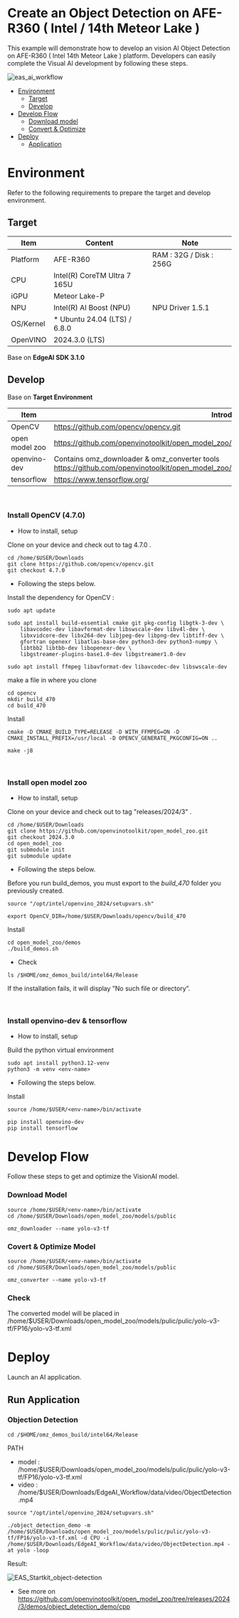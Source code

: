 # Create an Object Detection on AFE-R360 ( Intel / 14th Meteor Lake )
This example will demonstrate how to develop an vision AI Object Detection on AFE-R360 ( Intel 14th Meteor Lake ) platform.
Developers can easily complete the Visual AI development by following these steps.

![eas_ai_workflow](assets/eas_startkit_afe-r360.png)

- [Environment](#Environment)
  - [Target](#Target)
  - [Develop](#Develop) 
- [Develop Flow](#DevelopFlow)
  - [Download model](#DownloadModel)
  - [Convert & Optimize](#Covert_Optimize) 
- [Deploy](#Deploy)
  - [Application](#Application)

<a name="Environment"/>

# Environment
Refer to the following requirements to prepare the target and develop environment.

<a name="Target"/>

## Target
| Item | Content | Note |
| -------- | -------- | -------- |
| Platform |   AFE-R360  |   RAM : 32G / Disk : 256G   |
| CPU  |   Intel(R) CoreTM Ultra 7 165U |  |
| iGPU | Meteor Lake-P | |
| NPU | Intel(R) AI Boost (NPU) | NPU Driver 1.5.1 |
| OS/Kernel | * Ubuntu 24.04 (LTS) / 6.8.0 |  |
| OpenVINO | 2024.3.0 (LTS) | |

Base on **EdgeAI SDK 3.1.0**

<a name="Develop"/>

## Develop

Base on **Target Environment**

| Item | Introduction | Version |
| -------- | -------- | -------- |
| OpenCV | https://github.com/opencv/opencv.git    | 4.7.0 |
| open model zoo  | https://github.com/openvinotoolkit/open_model_zoo/tree/releases/2024/3   | 2024.3.0  |
| openvino-dev  | Contains omz_downloader & omz_converter tools<br>https://github.com/openvinotoolkit/open_model_zoo/blob/releases/2024/3/tools/model_tools/README.md  | |
| tensorflow  | https://www.tensorflow.org/   | |

<br/>

### Install OpenCV (4.7.0)
- How to install, setup

Clone on your device and check out to tag 4.7.0 .

```
cd /home/$USER/Downloads
git clone https://github.com/opencv/opencv.git
git checkout 4.7.0
```

- Following the steps below.

Install the dependency for OpenCV :
```
sudo apt update

sudo apt install build-essential cmake git pkg-config libgtk-3-dev \
    libavcodec-dev libavformat-dev libswscale-dev libv4l-dev \
    libxvidcore-dev libx264-dev libjpeg-dev libpng-dev libtiff-dev \
    gfortran openexr libatlas-base-dev python3-dev python3-numpy \
    libtbb2 libtbb-dev libopenexr-dev \
    libgstreamer-plugins-base1.0-dev libgstreamer1.0-dev

sudo apt install ffmpeg libavformat-dev libavcodec-dev libswscale-dev
```
make a file in where you clone
```
cd opencv
mkdir build_470
cd build_470
```
Install
```
cmake -D CMAKE_BUILD_TYPE=RELEASE -D WITH_FFMPEG=ON -D CMAKE_INSTALL_PREFIX=/usr/local -D OPENCV_GENERATE_PKGCONFIG=ON ..

make -j8
```
<br/>

### Install open model zoo
- How to install, setup

Clone on your device and check out to tag "releases/2024/3" .
```
cd /home/$USER/Downloads
git clone https://github.com/openvinotoolkit/open_model_zoo.git
git checkout 2024.3.0
cd open_model_zoo
git submodule init
git submodule update
```

- Following the steps below.

Before you run build_demos, you must export to the *build_470* folder you previously created.
```
source "/opt/intel/openvino_2024/setupvars.sh"
```
```
export OpenCV_DIR=/home/$USER/Downloads/opencv/build_470
```
Install
```
cd open_model_zoo/demos
./build_demos.sh
```
- Check
```
ls /$HOME/omz_demos_build/intel64/Release
```
If the installation fails, it will display ”No such file or directory”.

<br/>

### Install openvino-dev & tensorflow
- How to install, setup
  
Build the python virtual environment
```
sudo apt install python3.12-venv
python3 -m venv <env-name>
```

- Following the steps below.
  
Install
```
source /home/$USER/<env-name>/bin/activate

pip install openvino-dev
pip install tensorflow
```

<a name="DevelopFlow"/>

# Develop Flow
Follow these steps to get and optimize the VisionAI model. <br>

<a name="DownloadModel"/>

### Download Model
```
source /home/$USER/<env-name>/bin/activate
cd /home/$USER/Downloads/open_model_zoo/models/public

omz_downloader --name yolo-v3-tf
```

<a name="Covert_Optimize"/>

### Covert & Optimize Model
```
source /home/$USER/<env-name>/bin/activate
cd /home/$USER/Downloads/open_model_zoo/models/public

omz_converter --name yolo-v3-tf
```
### Check
The converted model will be placed in /home/$USER/Downloads/open_model_zoo/models/pulic/pulic/yolo-v3-tf/FP16/yolo-v3-tf.xml


<a name="Deploy"/>

# Deploy
Launch an AI application.

<a name="Application"/>

## Run Application
### Objection Detection

```
cd /$HOME/omz_demos_build/intel64/Release
```

PATH
- model : /home/$USER/Downloads/open_model_zoo/models/pulic/pulic/yolo-v3-tf/FP16/yolo-v3-tf.xml
- video : /home/$USER/Downloads/EdgeAI_Workflow/data/video/ObjectDetection.mp4

```
source "/opt/intel/openvino_2024/setupvars.sh"

./object_detection_demo -m /home/$USER/Downloads/open_model_zoo/models/pulic/pulic/yolo-v3-tf/FP16/yolo-v3-tf.xml -d CPU -i /home/$USER/Downloads/EdgeAI_Workflow/data/video/ObjectDetection.mp4 -at yolo -loop
```

Result:

![EAS_Startkit_object-detection](assets/EAS_Startkit_object-detection.png)

- See more on
https://github.com/openvinotoolkit/open_model_zoo/tree/releases/2024/3/demos/object_detection_demo/cpp
